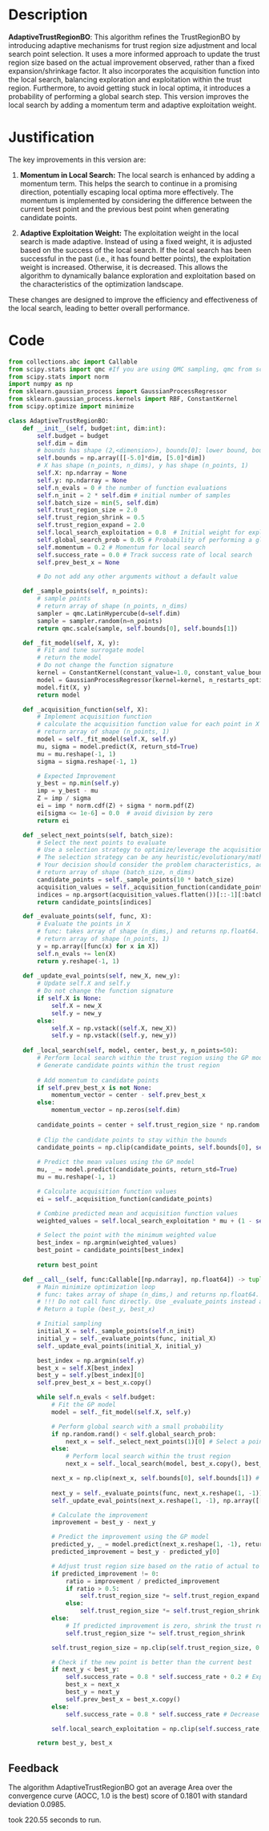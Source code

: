 # Description
**AdaptiveTrustRegionBO**: This algorithm refines the TrustRegionBO by introducing adaptive mechanisms for trust region size adjustment and local search point selection. It uses a more informed approach to update the trust region size based on the actual improvement observed, rather than a fixed expansion/shrinkage factor. It also incorporates the acquisition function into the local search, balancing exploration and exploitation within the trust region. Furthermore, to avoid getting stuck in local optima, it introduces a probability of performing a global search step. This version improves the local search by adding a momentum term and adaptive exploitation weight.

# Justification
The key improvements in this version are:

1.  **Momentum in Local Search:** The local search is enhanced by adding a momentum term. This helps the search to continue in a promising direction, potentially escaping local optima more effectively. The momentum is implemented by considering the difference between the current best point and the previous best point when generating candidate points.

2.  **Adaptive Exploitation Weight:** The exploitation weight in the local search is made adaptive. Instead of using a fixed weight, it is adjusted based on the success of the local search. If the local search has been successful in the past (i.e., it has found better points), the exploitation weight is increased. Otherwise, it is decreased. This allows the algorithm to dynamically balance exploration and exploitation based on the characteristics of the optimization landscape.

These changes are designed to improve the efficiency and effectiveness of the local search, leading to better overall performance.

# Code
```python
from collections.abc import Callable
from scipy.stats import qmc #If you are using QMC sampling, qmc from scipy is encouraged. Remove this line if you have better alternatives.
from scipy.stats import norm
import numpy as np
from sklearn.gaussian_process import GaussianProcessRegressor
from sklearn.gaussian_process.kernels import RBF, ConstantKernel
from scipy.optimize import minimize

class AdaptiveTrustRegionBO:
    def __init__(self, budget:int, dim:int):
        self.budget = budget
        self.dim = dim
        # bounds has shape (2,<dimension>), bounds[0]: lower bound, bounds[1]: upper bound
        self.bounds = np.array([[-5.0]*dim, [5.0]*dim])
        # X has shape (n_points, n_dims), y has shape (n_points, 1)
        self.X: np.ndarray = None
        self.y: np.ndarray = None
        self.n_evals = 0 # the number of function evaluations
        self.n_init = 2 * self.dim # initial number of samples
        self.batch_size = min(5, self.dim)
        self.trust_region_size = 2.0
        self.trust_region_shrink = 0.5
        self.trust_region_expand = 2.0
        self.local_search_exploitation = 0.8  # Initial weight for exploitation in local search
        self.global_search_prob = 0.05 # Probability of performing a global search step
        self.momentum = 0.2 # Momentum for local search
        self.success_rate = 0.0 # Track success rate of local search
        self.prev_best_x = None

        # Do not add any other arguments without a default value

    def _sample_points(self, n_points):
        # sample points
        # return array of shape (n_points, n_dims)
        sampler = qmc.LatinHypercube(d=self.dim)
        sample = sampler.random(n=n_points)
        return qmc.scale(sample, self.bounds[0], self.bounds[1])

    def _fit_model(self, X, y):
        # Fit and tune surrogate model 
        # return the model
        # Do not change the function signature
        kernel = ConstantKernel(constant_value=1.0, constant_value_bounds=(1e-3, 1e3)) * RBF(length_scale=1.0, length_scale_bounds=(1e-3, 1e3))
        model = GaussianProcessRegressor(kernel=kernel, n_restarts_optimizer=2, alpha=1e-6)
        model.fit(X, y)
        return model

    def _acquisition_function(self, X):
        # Implement acquisition function 
        # calculate the acquisition function value for each point in X
        # return array of shape (n_points, 1)
        model = self._fit_model(self.X, self.y)
        mu, sigma = model.predict(X, return_std=True)
        mu = mu.reshape(-1, 1)
        sigma = sigma.reshape(-1, 1)

        # Expected Improvement
        y_best = np.min(self.y)
        imp = y_best - mu
        Z = imp / sigma
        ei = imp * norm.cdf(Z) + sigma * norm.pdf(Z)
        ei[sigma <= 1e-6] = 0.0  # avoid division by zero
        return ei

    def _select_next_points(self, batch_size):
        # Select the next points to evaluate
        # Use a selection strategy to optimize/leverage the acquisition function 
        # The selection strategy can be any heuristic/evolutionary/mathematical/hybrid methods.
        # Your decision should consider the problem characteristics, acquisition function, and the computational efficiency.
        # return array of shape (batch_size, n_dims)
        candidate_points = self._sample_points(10 * batch_size)
        acquisition_values = self._acquisition_function(candidate_points)
        indices = np.argsort(acquisition_values.flatten())[::-1][:batch_size]
        return candidate_points[indices]

    def _evaluate_points(self, func, X):
        # Evaluate the points in X
        # func: takes array of shape (n_dims,) and returns np.float64.
        # return array of shape (n_points, 1)
        y = np.array([func(x) for x in X])
        self.n_evals += len(X)
        return y.reshape(-1, 1)
    
    def _update_eval_points(self, new_X, new_y):
        # Update self.X and self.y
        # Do not change the function signature
        if self.X is None:
            self.X = new_X
            self.y = new_y
        else:
            self.X = np.vstack((self.X, new_X))
            self.y = np.vstack((self.y, new_y))
    
    def _local_search(self, model, center, best_y, n_points=50):
        # Perform local search within the trust region using the GP model and acquisition function
        # Generate candidate points within the trust region
        
        # Add momentum to candidate points
        if self.prev_best_x is not None:
            momentum_vector = center - self.prev_best_x
        else:
            momentum_vector = np.zeros(self.dim)
        
        candidate_points = center + self.trust_region_size * np.random.uniform(-1, 1, size=(n_points, self.dim)) + self.momentum * momentum_vector
        
        # Clip the candidate points to stay within the bounds
        candidate_points = np.clip(candidate_points, self.bounds[0], self.bounds[1])
        
        # Predict the mean values using the GP model
        mu, _ = model.predict(candidate_points, return_std=True)
        mu = mu.reshape(-1, 1)

        # Calculate acquisition function values
        ei = self._acquisition_function(candidate_points)

        # Combine predicted mean and acquisition function values
        weighted_values = self.local_search_exploitation * mu + (1 - self.local_search_exploitation) * (-ei) # Minimize mu, maximize EI

        # Select the point with the minimum weighted value
        best_index = np.argmin(weighted_values)
        best_point = candidate_points[best_index]
        
        return best_point

    def __call__(self, func:Callable[[np.ndarray], np.float64]) -> tuple[np.float64, np.array]:
        # Main minimize optimization loop
        # func: takes array of shape (n_dims,) and returns np.float64. 
        # !!! Do not call func directly. Use _evaluate_points instead and be aware of the budget when calling it. !!!
        # Return a tuple (best_y, best_x)

        # Initial sampling
        initial_X = self._sample_points(self.n_init)
        initial_y = self._evaluate_points(func, initial_X)
        self._update_eval_points(initial_X, initial_y)

        best_index = np.argmin(self.y)
        best_x = self.X[best_index]
        best_y = self.y[best_index][0]
        self.prev_best_x = best_x.copy()

        while self.n_evals < self.budget:
            # Fit the GP model
            model = self._fit_model(self.X, self.y)

            # Perform global search with a small probability
            if np.random.rand() < self.global_search_prob:
                next_x = self._select_next_points(1)[0] # Select a point using the acquisition function
            else:
                # Perform local search within the trust region
                next_x = self._local_search(model, best_x.copy(), best_y)

            next_x = np.clip(next_x, self.bounds[0], self.bounds[1]) # Ensure it's within bounds
            
            next_y = self._evaluate_points(func, next_x.reshape(1, -1))[0, 0] # Evaluate the actual function
            self._update_eval_points(next_x.reshape(1, -1), np.array([[next_y]]))

            # Calculate the improvement
            improvement = best_y - next_y

            # Predict the improvement using the GP model
            predicted_y, _ = model.predict(next_x.reshape(1, -1), return_std=True)
            predicted_improvement = best_y - predicted_y[0]

            # Adjust trust region size based on the ratio of actual to predicted improvement
            if predicted_improvement != 0:
                ratio = improvement / predicted_improvement
                if ratio > 0.5:
                    self.trust_region_size *= self.trust_region_expand
                else:
                    self.trust_region_size *= self.trust_region_shrink
            else:
                # If predicted improvement is zero, shrink the trust region
                self.trust_region_size *= self.trust_region_shrink

            self.trust_region_size = np.clip(self.trust_region_size, 0.1, 5.0) # Keep trust region within reasonable bounds

            # Check if the new point is better than the current best
            if next_y < best_y:
                self.success_rate = 0.8 * self.success_rate + 0.2 # Exponential moving average
                best_x = next_x
                best_y = next_y
                self.prev_best_x = best_x.copy()
            else:
                self.success_rate = 0.8 * self.success_rate # Decrease success rate

            self.local_search_exploitation = np.clip(self.success_rate, 0.2, 0.95) # Adapt exploitation weight

        return best_y, best_x
```
## Feedback
 The algorithm AdaptiveTrustRegionBO got an average Area over the convergence curve (AOCC, 1.0 is the best) score of 0.1801 with standard deviation 0.0985.

took 220.55 seconds to run.